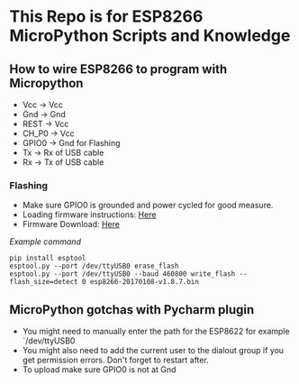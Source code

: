 # This Repo is for ESP8266 MicroPython Scripts and Knowledge

## How to wire ESP8266 to program with Micropython
- Vcc   -> Vcc
- Gnd   -> Gnd
- REST  -> Vcc
- CH_P0 -> Vcc
- GPIO0 -> Gnd for Flashing 
- Tx    -> Rx of USB cable
- Rx    -> Tx of USB cable

### Flashing
- Make sure GPIO0 is grounded and power cycled for good measure.
- Loading firmware instructions: [Here](https://docs.micropython.org/en/latest/esp8266/tutorial/intro.html)
- Firmware Download: [Here](https://micropython.org/download/esp8266/)

_Example command_
```
pip install esptool
esptool.py --port /dev/ttyUSB0 erase_flash
esptool.py --port /dev/ttyUSB0 --baud 460800 write_flash --flash_size=detect 0 esp8266-20170108-v1.8.7.bin
```


## MicroPython gotchas with Pycharm plugin
- You might need to manually enter the path for the ESP8622 for example `/dev/ttyUSB0
- You might also need to add the current user to the dialout group if you get permission errors.  Don't forget to restart after.
- To upload make sure GPIO0 is not at Gnd
